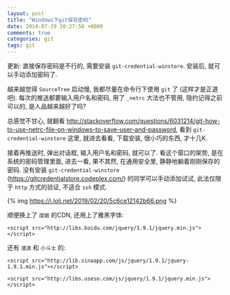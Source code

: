 ```yaml
---
layout: post
title: "Windows下git保存密码"
date: 2014-07-29 20:27:58 +0800
comments: true
categories: git
tags: git
---
```

更新: 直接保存密码是不行的, 需要安装 `git-credential-winstore`.
安装后, 就可以手动添加密码了.

越来越觉得 `SourceTree` 启动慢, 我都尽量在命令行下使用 `git` 了 (这样才是正道吧).
每次的推送都要输入用户名和密码, 用了 `_netrc` 大法也不管用, 隐约记得之前可以的, 是人品越来越好了吗?

总感觉不甘心, 就翻看 http://stackoverflow.com/questions/6031214/git-how-to-use-netrc-file-on-windows-to-save-user-and-password, 看到 `git-credential-winstore` 这里, 就进去看看, 下载安装, 很小巧的东西, 才十几K.

接着再推送时, 弹出对话框, 输入用户名和密码, 就可以了. 看这个窗口的架势, 是在系统的密码管理里面, 进去一看, 果不其然, 在通用安全里, 静静地躺着刚刚保存的密码.
没有安装 `git-credential-winstore` (https://gitcredentialstore.codeplex.com/) 的同学可以手动添加试试, 此法仅限于 `http` 方式的验证, 不适合 `ssh` 模式.

{% img https://i.loli.net/2019/02/20/5c6ce12142b66.png %}

顺便换上了 `度娘` 的CDN, 还用上了雅黑字体:
```
<script src="http://libs.baidu.com/jquery/1.9.1/jquery.min.js"></script>

```

还有 `渣浪` 和 `小斗士` 的:
```
<script src="http://lib.sinaapp.com/js/jquery/1.9.1/jquery-1.9.1.min.js"></script>

<script src="http://libs.useso.com/js/jquery/1.9.1/jquery.min.js"></script>

```

